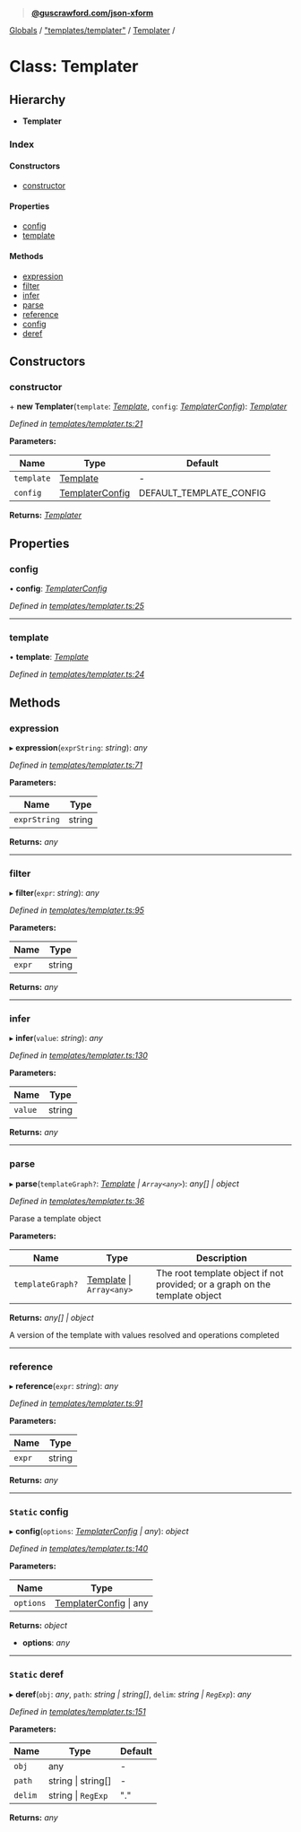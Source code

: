 > **[@guscrawford.com/json-xform](../README.md)**

[Globals](../globals.md) / ["templates/templater"](../modules/_templates_templater_.md) / [Templater](_templates_templater_.templater.md) /

# Class: Templater

## Hierarchy

* **Templater**

### Index

#### Constructors

* [constructor](_templates_templater_.templater.md#constructor)

#### Properties

* [config](_templates_templater_.templater.md#config)
* [template](_templates_templater_.templater.md#template)

#### Methods

* [expression](_templates_templater_.templater.md#expression)
* [filter](_templates_templater_.templater.md#filter)
* [infer](_templates_templater_.templater.md#infer)
* [parse](_templates_templater_.templater.md#parse)
* [reference](_templates_templater_.templater.md#reference)
* [config](_templates_templater_.templater.md#static-config)
* [deref](_templates_templater_.templater.md#static-deref)

## Constructors

###  constructor

\+ **new Templater**(`template`: *[Template](../interfaces/_templates_template_interface_.template.md)*, `config`: *[TemplaterConfig](../interfaces/_templates_templater_config_interface_.templaterconfig.md)*): *[Templater](_templates_templater_.templater.md)*

*Defined in [templates/templater.ts:21](https://github.com/guscrawford-com/json-xform/blob/a58ea1f/src/templates/templater.ts#L21)*

**Parameters:**

Name | Type | Default |
------ | ------ | ------ |
`template` | [Template](../interfaces/_templates_template_interface_.template.md) | - |
`config` | [TemplaterConfig](../interfaces/_templates_templater_config_interface_.templaterconfig.md) | DEFAULT_TEMPLATE_CONFIG |

**Returns:** *[Templater](_templates_templater_.templater.md)*

## Properties

###  config

• **config**: *[TemplaterConfig](../interfaces/_templates_templater_config_interface_.templaterconfig.md)*

*Defined in [templates/templater.ts:25](https://github.com/guscrawford-com/json-xform/blob/a58ea1f/src/templates/templater.ts#L25)*

___

###  template

• **template**: *[Template](../interfaces/_templates_template_interface_.template.md)*

*Defined in [templates/templater.ts:24](https://github.com/guscrawford-com/json-xform/blob/a58ea1f/src/templates/templater.ts#L24)*

## Methods

###  expression

▸ **expression**(`exprString`: *string*): *any*

*Defined in [templates/templater.ts:71](https://github.com/guscrawford-com/json-xform/blob/a58ea1f/src/templates/templater.ts#L71)*

**Parameters:**

Name | Type |
------ | ------ |
`exprString` | string |

**Returns:** *any*

___

###  filter

▸ **filter**(`expr`: *string*): *any*

*Defined in [templates/templater.ts:95](https://github.com/guscrawford-com/json-xform/blob/a58ea1f/src/templates/templater.ts#L95)*

**Parameters:**

Name | Type |
------ | ------ |
`expr` | string |

**Returns:** *any*

___

###  infer

▸ **infer**(`value`: *string*): *any*

*Defined in [templates/templater.ts:130](https://github.com/guscrawford-com/json-xform/blob/a58ea1f/src/templates/templater.ts#L130)*

**Parameters:**

Name | Type |
------ | ------ |
`value` | string |

**Returns:** *any*

___

###  parse

▸ **parse**(`templateGraph?`: *[Template](../interfaces/_templates_template_interface_.template.md) | `Array<any>`*): *any[] | object*

*Defined in [templates/templater.ts:36](https://github.com/guscrawford-com/json-xform/blob/a58ea1f/src/templates/templater.ts#L36)*

Parase a template object

**Parameters:**

Name | Type | Description |
------ | ------ | ------ |
`templateGraph?` | [Template](../interfaces/_templates_template_interface_.template.md) \| `Array<any>` | The root template object if not provided; or a graph on the template object |

**Returns:** *any[] | object*

A version of the template with values resolved and operations completed

___

###  reference

▸ **reference**(`expr`: *string*): *any*

*Defined in [templates/templater.ts:91](https://github.com/guscrawford-com/json-xform/blob/a58ea1f/src/templates/templater.ts#L91)*

**Parameters:**

Name | Type |
------ | ------ |
`expr` | string |

**Returns:** *any*

___

### `Static` config

▸ **config**(`options`: *[TemplaterConfig](../interfaces/_templates_templater_config_interface_.templaterconfig.md) | any*): *object*

*Defined in [templates/templater.ts:140](https://github.com/guscrawford-com/json-xform/blob/a58ea1f/src/templates/templater.ts#L140)*

**Parameters:**

Name | Type |
------ | ------ |
`options` | [TemplaterConfig](../interfaces/_templates_templater_config_interface_.templaterconfig.md) \| any |

**Returns:** *object*

* **options**: *any*

___

### `Static` deref

▸ **deref**(`obj`: *any*, `path`: *string | string[]*, `delim`: *string | `RegExp`*): *any*

*Defined in [templates/templater.ts:151](https://github.com/guscrawford-com/json-xform/blob/a58ea1f/src/templates/templater.ts#L151)*

**Parameters:**

Name | Type | Default |
------ | ------ | ------ |
`obj` | any | - |
`path` | string \| string[] | - |
`delim` | string \| `RegExp` | "." |

**Returns:** *any*